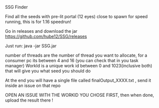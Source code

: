 SSG Finder

Find all the seeds with pre-lit portal (12 eyes) close to spawn for speed running, this is for 1.16 speedrun!


Go in releases and download the jar https://github.com/hube12/SSG/releases


Just run:
java -jar SSG.jar <numberOfThreads> <workId>

number of threads are the number of thread you want to allocate, for a consumer pc its between 4 and 16 (you can check that in you task manager)
WorkId is a unique work id between 0 and 1023(inclusive both) that will give you what seed you should do

At the end you will have a single file called finalOutput_XXXX.txt , send it inside an issue on that repo

OPEN AN ISSUE WITH THE WORKID YOU CHOSE FIRST, then when done, upload the result there !
